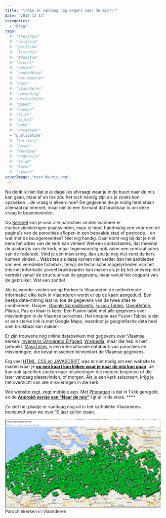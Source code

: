 ```yaml
---
title: "\"Kan ik vandaag nog ergens naar de mis?\""
date: "2013-12-13"
categories: 
  - "blog"
tags:
  #- "theologie"
  #- "vrijheid"
  #- "politiek"
  #- "liturgie"
  #- "traditie"
  #- "biecht"
  #- "ethiek"
  #- "aanbidding"
  #- "sacramenten"
  #- "paus"
  #- "vlaanderen"
  #- "opvoeding"
  #- "verbeelding"
  #- "gebed"
  #- "boeken"
  #- "films"
  #- "bijbel"
  #- "woke"
  #- "antwerpen"
  - "publicaties"
  #- "kerstmis"
  #- "pasen"
  #- "kerkleer"
  #- "onderwijs"
  #- "islam"
  #- "leven"
  #- "synode"
coverImage: "naar-de-mis.png"
---
```


Nu denk ik niet dat je je dagelijks afvraagt waar je in de buurt naar de mis kan gaan, maar af en toe zou het toch handig zijn als je zoiets kon opzoeken… de vraag is alleen: hoe? De gegevens die je nodig hebt staan allemaal op internet, maar niet in een formaat dat bruikbaar is om deze vraag te beantwoorden.

Op [Kerknet](http://kerknet.be/zoek_parochie.php?allbisdom=1) kan je voor alle parochies vinden wanneer er eucharistievieringen plaatsvinden, maar je moet handmatig een voor een de pagina's van de parochies aflopen in een bepaalde stad of postcode… en wat met de buurgemeentes? Niet erg handig. Daar komt nog bij dat je niet eens het adres van de kerk kan vinden! Wel een contactadres, dat meestal de pastorij is van de kerk, maar tegenwoordig ook vaker een centraal adres van de federatie. Vind je een misviering, dan zou je nog niet eens de kerk kunnen vinden… Websites als deze komen niet verder dan het aanbieden van een veredelde fichebak, terwijl de technische mogelijkheden van het internet informatie zoveel bruikbaarder kan maken als je bij het ontwerp niet vertrekt vanuit de structuur van de gegevens, maar vanuit het oogpunt van de gebruiker. Wat een zonde!

Als bij wonder vinden we op Kerken In Vlaanderen de ontbrekende informatie: elke kerk in Vlaanderen wordt er op de kaart aangeduid. Een beetje data-mining laat nu toe de gegevens van de twee sites te combineren. Dapper, [Google Spreadhseets](https://developers.google.com/chart/interactive/docs/spreadsheets), [Fusion Tables](http://www.google.com/drive/apps.html#fusiontables), [OpenRefine](http://openrefine.org/), Pilatus, Pas en klaar is kees! Een Fusion table met alle gegevens over misvieringen in de Vlaamse parochies. Het knappe aan Fusion Tables is dat er een sterke link is met Google Maps, waardoor je geografische data heel snel bruikbaar kan maken.

Er zijn trouwens nog online databanken met gegevens over Vlaamse kerken: [Inventaris Onroerend Erfgoed](https://inventaris.onroerenderfgoed.be/erfgoedobjecten?discipline=1&discipline=2&discipline=3&discipline=4&typologie=https%3A%2F%2Fid.erfgoed.net%2Fthesauri%2Ferfgoedtypes%2F338), [Wikipedia](http://nl.wikipedia.org/wiki/Lijst_van_parochies_in_Belgi%C3%AB), maar die heb ik niet gebruikt. [MassTimes](http://masstimes.org/) is een internationale databank van parochies en misvieringen, die bevat misschien binnenkort de Vlaamse gegevens.

Erg veel [HTML, CSS en JAVASCRIPT](https://github.com/vicmortelmans/masses) was er niet nodig om een website te maken waar je **[op een kaart kan kijken waar je naar de mis kan gaan](http://vicmortelmans.github.io/masses/)**. Je kan ook specifiek zoeken naar misvieringen die meteen beginnen of die later vandaag plaatsvinden, of morgen. Als je een kerk selecteert, krijg je het overzicht van alle misvieringen in die kerk.

Wie website zegt, zegt mobiele app. Met [Phonegap](http://phonegap.com/) is dat in 1 klik geregeld, en de **[Android-versie van "Naar de mis"](https://play.google.com/store/apps/details?id=net.credomobiel.masses)** ligt al in de store. ****

Zo ziet het plaatje er vandaag nog uit in het katholieke Vlaanderen… benieuwd waar we [over 10 jaar](http://www.standaard.be/cnt/dmf20131129_050) zullen staan.

[![](images/naar-de-mis-700x400.png)](images/naar-de-mis.png) Parochiekerken in Vlaanderen
